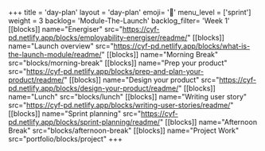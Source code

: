 +++
title = 'day-plan'
layout = 'day-plan'
emoji= '📝'
menu_level = ['sprint']
weight = 3
backlog= 'Module-The-Launch'
backlog_filter= 'Week 1'
[[blocks]]
name="Energiser"
src="https://cyf-pd.netlify.app/blocks/employability-energiser/readme/"
[[blocks]]
name="Launch overview"
src="https://cyf-pd.netlify.app/blocks/what-is-the-launch-module/readme/"
[[blocks]]
name="Morning Break"
src="blocks/morning-break"
[[blocks]]
name="Prep your product"
src="https://cyf-pd.netlify.app/blocks/prep-and-plan-your-product/readme/"
[[blocks]]
name="Design your product"
src="https://cyf-pd.netlify.app/blocks/design-your-product/readme/"
[[blocks]]
name="Lunch"
src="blocks/lunch"
[[blocks]]
name="Writing user story"
src="https://cyf-pd.netlify.app/blocks/writing-user-stories/readme/"
[[blocks]]
name="Sprint planning"
src="https://cyf-pd.netlify.app/blocks/sprint-planning/readme/"
[[blocks]]
name="Afternoon Break"
src="blocks/afternoon-break"
[[blocks]]
name="Project Work"
src="portfolio/blocks/project"
+++

